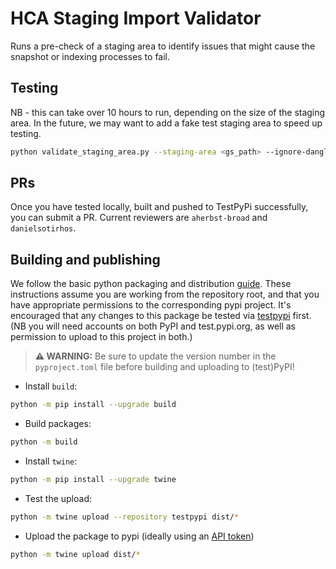 # HCA Staging Import Validator

Runs a pre-check of a staging area to identify issues that might cause the snapshot or indexing processes to fail.

## Testing
NB - this can take over 10 hours to run, depending on the size of the staging area. In the future, we may want to add a fake test staging area to speed up testing.
```bash
python validate_staging_area.py --staging-area <gs_path> --ignore-dangling-inputs
```

## PRs
Once you have tested locally, built and pushed to TestPyPi successfully, you can submit a PR. Current reviewers are `aherbst-broad` and `danielsotirhos`.

## Building and publishing

We follow the basic python packaging and distribution [guide](https://packaging.python.org/tutorials/packaging-projects/).
These instructions assume you are working from the repository root, and that you have appropriate permissions to the
corresponding pypi project. It's encouraged that any changes to this package be tested via [testpypi](https://test.pypi.org) first.
(NB you will need accounts on both PyPI and test.pypi.org, as well as permission to upload to this project in both.)

>**⚠ WARNING:**
>Be sure to update the version number in the `pyproject.toml` file before building and uploading to (test)PyPI!<br>

* Install `build`:
```bash
python -m pip install --upgrade build
```
* Build packages:
```bash
python -m build
```
* Install `twine`:
```bash
python -m pip install --upgrade twine
```
* Test the upload:
```bash
python -m twine upload --repository testpypi dist/*
```
* Upload the package to pypi (ideally using an [API token](https://pypi.org/help/#apitoken))
```bash
python -m twine upload dist/*
```
